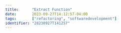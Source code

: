 ```yaml
---
title:      "Extract Function"
date:       2023-09-27T14:12:57-04:00
tags:       ["refactoring", "softwaredevelopment"]
identifier: "20230927T141257"
---
```


